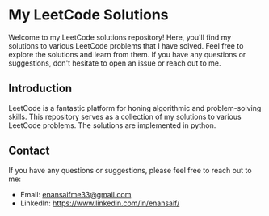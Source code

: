 # My LeetCode Solutions

Welcome to my LeetCode solutions repository! Here, you'll find my solutions to various LeetCode problems that I have solved. Feel free to explore the solutions and learn from them. If you have any questions or suggestions, don't hesitate to open an issue or reach out to me.

## Introduction

LeetCode is a fantastic platform for honing algorithmic and problem-solving skills. This repository serves as a collection of my solutions to various LeetCode problems. The solutions are implemented in python.

## Contact

If you have any questions or suggestions, please feel free to reach out to me:

- Email: enansaifme33@gmail.com
- LinkedIn: https://www.linkedin.com/in/enansaif/
